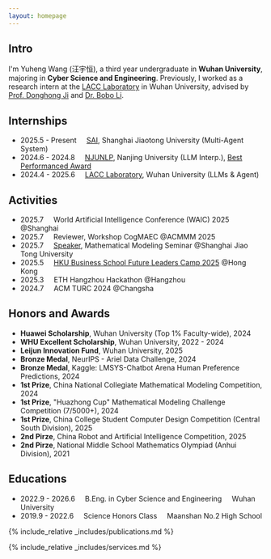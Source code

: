 ```yaml
---
layout: homepage
---
```


## Intro

I'm Yuheng Wang (汪宇恒), a third year undergraduate in **Wuhan University**, majoring in **Cyber Science and Engineering**. Previously, I worked as a research intern at the [LACC Laboratory](http://lacc.whu.edu.cn/) in Wuhan University, advised by [Prof. Donghong Ji](http://lacc.whu.edu.cn/index.php/home/read/24) and [Dr. Bobo Li](https://www.libobo.site/).

## Internships
- 2025.5 - Present&nbsp;&nbsp;&nbsp;&nbsp;&nbsp;[SAI](https://sai.sjtu.edu.cn/), Shanghai Jiaotong University (Multi-Agent System)
- 2024.6 - 2024.8&nbsp;&nbsp;&nbsp;&nbsp;&nbsp;[NJUNLP](http://nlp.nju.edu.cn/homepage/), Nanjing University (LLM Interp.), [Best Performanced Award](document/Best_per.pdf)
- 2024.4 - 2025.6&nbsp;&nbsp;&nbsp;&nbsp;&nbsp;[LACC Laboratory](http://lacc.whu.edu.cn/), Wuhan University (LLMs & Agent)

## Activities
- 2025.7&nbsp;&nbsp;&nbsp;&nbsp;&nbsp;World Artificial Intelligence Conference (WAIC) 2025 @Shanghai
- 2025.7&nbsp;&nbsp;&nbsp;&nbsp;&nbsp;Reviewer, Workshop CogMAEC @ACMMM 2025
- 2025.7&nbsp;&nbsp;&nbsp;&nbsp;&nbsp;[Speaker](https://meeting.tencent.com/cw/lv91pooj2a), Mathematical Modeling Seminar @Shanghai Jiao Tong University
- 2025.5&nbsp;&nbsp;&nbsp;&nbsp;&nbsp;[HKU Business School Future Leaders Camp 2025](https://www.hkubs.hku.hk/event/) @Hong Kong
- 2025.3&nbsp;&nbsp;&nbsp;&nbsp;&nbsp;ETH Hangzhou Hackathon @Hangzhou
- 2024.7&nbsp;&nbsp;&nbsp;&nbsp;&nbsp;ACM TURC 2024 @Changsha

## Honors and Awards
- **Huawei Scholarship**, Wuhan University (Top 1% Faculty-wide), 2024 
- **WHU Excellent Scholarship**, Wuhan University, 2022 - 2024
- **Leijun Innovation Fund**, Wuhan University, 2025
- **Bronze Medal**, NeurIPS - Ariel Data Challenge, 2024
- **Bronze Medal**, Kaggle: LMSYS-Chatbot Arena Human Preference Predictions, 2024
- **1st Prize**, China National Collegiate Mathematical Modeling Competition, 2024
- **1st Prize**, "Huazhong Cup" Mathematical Modeling Challenge Competition (7/5000+), 2024
- **1st Prize**, China College Student Computer Design Competition (Central South Division), 2025
- **2nd Pirze**, China Robot and Artificial Intelligence Competition, 2025
- **2nd Pirze**, National Middle School Mathematics Olympiad (Anhui Division), 2021

## Educations
- 2022.9 - 2026.6&nbsp;&nbsp;&nbsp;&nbsp;&nbsp;B.Eng. in Cyber Science and Engineering&nbsp;&nbsp;&nbsp;&nbsp;&nbsp;Wuhan University
- 2019.9 - 2022.6&nbsp;&nbsp;&nbsp;&nbsp;&nbsp;Science Honors Class&nbsp;&nbsp;&nbsp;&nbsp;&nbsp;Maanshan No.2 High School

{% include_relative _includes/publications.md %}

{% include_relative _includes/services.md %}
